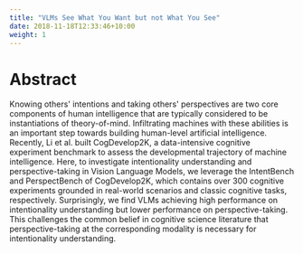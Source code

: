 ```yaml
---
title: "VLMs See What You Want but not What You See"
date: 2018-11-18T12:33:46+10:00
weight: 1
---
```




# Abstract
Knowing others' intentions and taking others' perspectives are two core components of human intelligence that are typically considered to be instantiations of theory-of-mind. Infiltrating machines with these abilities is an important step towards building human-level artificial intelligence. Recently, Li et al. built CogDevelop2K, a data-intensive cognitive experiment benchmark to assess the developmental trajectory of machine intelligence. Here, to investigate intentionality understanding and perspective-taking in Vision Language Models, we leverage the IntentBench and PerspectBench of CogDevelop2K, which contains over 300 cognitive experiments grounded in real-world scenarios and classic cognitive tasks, respectively. Surprisingly, we find VLMs achieving high performance on intentionality understanding but lower performance on perspective-taking. This challenges the common belief in cognitive science literature that perspective-taking at the corresponding modality is necessary for intentionality understanding.

